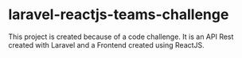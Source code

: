 # laravel-reactjs-teams-challenge
This project is created because of a code challenge. It is an API Rest created with Laravel and a Frontend created using ReactJS.
